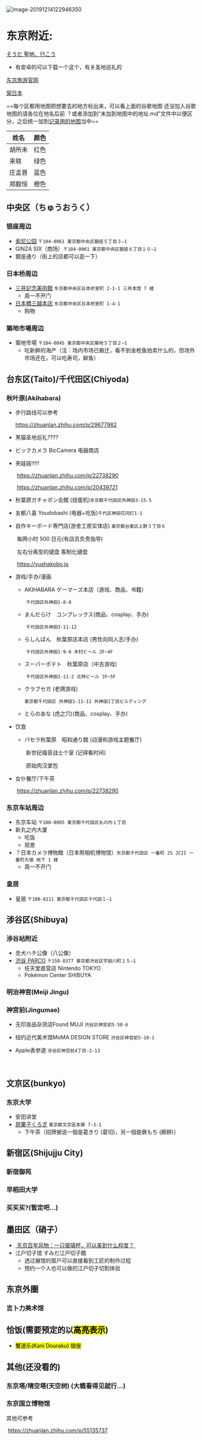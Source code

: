 
![image-20191214122946350][image-1]

# 东京附近:
[そうだ 聖地、行こう][1]
* 有安卓的可以下载一个这个，有关圣地巡礼的

[东京旅游官网][2]

[窝日本][3]

==每个区都用地图把想要去的地方标出来，可以看上面的谷歌地图
还没加入谷歌地图的请各位在地名后前 ？或者添加到“未加到地图中的地址.md”文件中以便区分，之后统一加到[记录用的地图][4]当中==

|姓名|颜色|
|-|-|
|胡所未|红色|
|来轶|绿色|
|庄孟晋|蓝色|
|郑毅恒|橙色|

## 中央区（ちゅうおうく）

### 银座周边
* [索尼公园][5] `〒104-0061 東京都中央区銀座５丁目３−1`
* GINZA SIX（商场）`〒104-0061 東京都中央区銀座６丁目１０−1`
* 銀座通り（街上的店都可以逛一下）

### 日本桥周边
* [三井記念美術館][6] `东京都中央区日本桥室町 2-1-1 三井本馆 7 楼`
	* 周一不开门
* [日本橋三越本店][7] `东京都中央区日本桥室町 1-4-1`
	* 购物
### 築地市場周边
* 築地市場 `〒104-0045 東京都中央区築地５丁目２−1`
	* 吃新鲜的海产（注：场内市场已搬迁，看不到金枪鱼拍卖什么的，但场外市场还在，可以吃寿司，鲜鱼）

## 台东区(Taito)/千代田区(Chiyoda)

### 秋叶原(Akihabara)

* 步行路线可以参考

	https://zhuanlan.zhihu.com/p/29677982

- 黑猫圣地巡礼????

- ビックカメラ BicCamera 电器商店

- 夹娃娃!!!!!

	​	https://zhuanlan.zhihu.com/p/22738290

	​	https://zhuanlan.zhihu.com/p/20439721

- 秋葉原ガチャポン会館 (扭蛋机)`东京都千代田区外神田3-15-5`

- 友都八喜 Youdobashi (电器+吃饭)`千代区神田花冈钉1-1`

- 自作キーボード専門店(游舍工房实体店) `東京都台東区上野３丁目６`

	​	每两小时 500 日元(有店员负责指导)

	​	左右分离型的键盘 客制化键盘

	​	https://yushakobo.jp

- 游戏/手办/漫画

	- AKIHABARA ゲーマーズ本店（游戏、商品、书籍）

		​	`千代田区外神田1-8-8`

	- まんだらけ　コンプレックス(商品、cosplay、手办)

		​	`千代田区外神田3-11-12`

	- らしんばん　秋葉原店本店 (男性向同人志/手办)

		​	`千代田区外神田1-9-8 木村ビール 2F~4F`

	- スーパーポテト　秋葉原店（中古游戏)

		​	`千代田区外神田1-11-2 北林ビール 3F~5F`

	- クラブセガ (老牌游戏)

		​	`東京都千代田区 外神田1-11-11 外神田1丁目ビルディング`

	* とらのあな (虎之穴)(商品、cosplay、手办)

- 饮食

	- パセラ秋葉原　昭和通り館 (动漫和游戏主题餐厅)

		​	新世纪福音战士个室 (记得看时间)

		​	原始肉汉堡包

- 女仆餐厅/下午茶

	​	https://zhuanlan.zhihu.com/p/22738290

### 东京车站周边
* 东京车站 `〒100-0005 東京都千代田区丸の内１丁目`
* 新丸之内大厦
	* 吃饭
	* 观景
* ？日本カメラ博物館（日本照相机博物馆）`东京都千代田区 一番町 25 JCII 一番町大楼 地下 1 楼`
	* 周一不开门
### 皇居
* 皇居 `〒100-8111 東京都千代田区千代田１−1`






## 涉谷区(Shibuya)

### 涉谷站附近
* 忠犬ハチ公像（八公像）
* [渋谷 PARCO][8] `〒150-8377 東京都渋谷区宇田川町１５−1`
	* 任天堂直营店 Nintendo TOKYO
	* Pokémon Center SHIBUYA

### 明治神宫(Meiji Jingu)

### 神宮前(Jingumae)

* 无印良品杂货店Found MUJI `渋谷区神宮前5-50-6`
* 纽约近代美术馆MoMA DESIGN STORE  `渋谷区神宮前5-10-1`
* Apple表参道 `涉谷区神宫前4丁目-2-13`

	​			

## 文京区(bunkyo)

### 东京大学
* 安田讲堂
* [厨菓子くろぎ][9] `東京都文京區本鄉 7-3-1`
	* 下午茶（招牌据说一個是葛きり (葛切)，另一個是蕨もち (蕨餅)）


## 新宿区(Shijujju City)
### 新宿御苑

### 早稻田大学

### 买买买?(暂定吧...)

## 墨田区（硝子）
- [ 东京百年风物：一只玻璃杯，可以美到什么程度？ ][10]
- 江户切子馆 すみだ江戸切子館
	- 透过展馆的窗户可以直接看到工匠的制作过程 
	- 预约一个人也可以做的江户切子切割体验


## 东京外圈

### 吉卜力美术馆


## 恰饭(需要预定的以<mark>高亮表示</mark>)

* <mark>蟹道乐(Kani Douraku) 银座</mark>



## 其他(还没看的)

### 东京塔/晴空塔(天空树) (大概看得见就行...)

### 东京国立博物馆


其他可参考

​	https://zhuanlan.zhihu.com/p/55135737

[1]:	https://play.google.com/store/apps/details?id=com.goodclues.ssi&hl=ja
[2]:	https://www.gotokyo.org/cn/index.html
[3]:	https://wow-japan.com/
[4]:	https://drive.google.com/open?id=1dLZIDPDTCEggfbseCkc7ACiNJ22XU7Aw&usp=sharing
[5]:	https://www.ginzasonypark.jp/e/
[6]:	http://www.mitsui-museum.jp/
[7]:	https://www.mitsukoshi.mistore.jp/nihombashi.html
[8]:	shibuya.parco.jp
[9]:	http://www.wagashi-kurogi.co.jp/
[10]:	http://www.sohu.com/a/299360318_611314

[image-1]:	https://tva1.sinaimg.cn/large/006tNbRwly1g9w53a65pwj30xe0nikjl.jpg